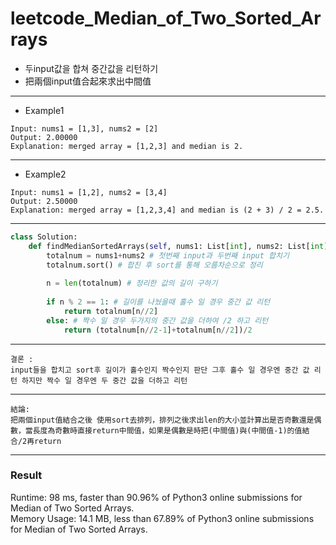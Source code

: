 # leetcode_Median_of_Two_Sorted_Arrays
+ 두input값을 합쳐 중간값을 리턴하기
+ 把兩個input值合起來求出中間值
-----
+ Example1
```
Input: nums1 = [1,3], nums2 = [2]
Output: 2.00000
Explanation: merged array = [1,2,3] and median is 2.
```
----
+ Example2
```
Input: nums1 = [1,2], nums2 = [3,4]
Output: 2.50000
Explanation: merged array = [1,2,3,4] and median is (2 + 3) / 2 = 2.5.
```
----

```python
class Solution:
    def findMedianSortedArrays(self, nums1: List[int], nums2: List[int]) -> float:
        totalnum = nums1+nums2 # 첫번째 input과 두번째 input 합치기
        totalnum.sort() # 합친 후 sort를 통해 오름차순으로 정리  
        
        n = len(totalnum) # 정리한 값의 길이 구하기
        
        if n % 2 == 1: # 길이를 나눴을때 홀수 일 경우 중간 값 리턴 
            return totalnum[n//2] 
        else: # 짝수 일 경우 두가지의 중간 값을 더하여 /2 하고 리턴 
            return (totalnum[n//2-1]+totalnum[n//2])/2
```
---
```
결론 : 
input들을 합치고 sort후 길이가 홀수인지 짝수인지 판단 그후 홀수 일 경우엔 중간 값 리턴 하지만 짝수 일 경우엔 두 중간 값을 더하고 리턴
```
---
```
結論:
把兩個input值結合之後 使用sort去排列，排列之後求出len的大小並計算出是否奇數還是偶數，當長度為奇數時直接return中間值，如果是偶數是時把(中間值)與(中間值-1)的值結合/2再return
```
---
### Result
Runtime: 98 ms, faster than 90.96% of Python3 online submissions for Median of Two Sorted Arrays.\
Memory Usage: 14.1 MB, less than 67.89% of Python3 online submissions for Median of Two Sorted Arrays.
